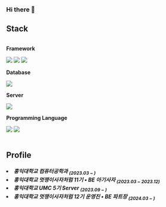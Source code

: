 ### Hi there 👋

<!--
**soyeoneeii/soyeoneeii** is a ✨ _special_ ✨ repository because its `README.md` (this file) appears on your GitHub profile.

Here are some ideas to get you started:

- 🔭 I’m currently working on ...
- 🌱 I’m currently learning ...
- 👯 I’m looking to collaborate on ...
- 🤔 I’m looking for help with ...
- 💬 Ask me about ...
- 📫 How to reach me: ...
- 😄 Pronouns: ...
- ⚡ Fun fact: ...
-->

## Stack
<div style="display:flex; flex-direction:column; align-items:flex-start;">
    <!-- Backend -->
    <p><strong>Framework</strong></p>
    <div>
        <img src="https://img.shields.io/badge/Django-092E20?style=for-the-badge&logo=Django&logoColor=white"/>
        <img src="https://img.shields.io/badge/Spring-6DB33F?style=for-the-badge&logo=Spring&logoColor=white"/>
        <img src="https://img.shields.io/badge/Spring Boot-6DB33F?style=for-the-badge&logo=spring boot&logoColor=white"> 
    </div>
    <!-- Database -->
    <p><strong>Database</strong></p>
    <div>
<!--         <img src="https://img.shields.io/badge/oracle-F80000?style=for-the-badge&logo=oracle&logoColor=white">  -->
        <img src="https://img.shields.io/badge/mysql-4479A1?style=for-the-badge&logo=mysql&logoColor=white"> 
<!--         <img src="https://img.shields.io/badge/firebase-FFCA28?style=for-the-badge&logo=firebase&logoColor=white"> -->
    </div>
    <!-- Server -->
    <p><strong>Server</strong></p>
    <div>
<!--         <img src="https://img.shields.io/badge/linux-FCC624?style=for-the-badge&logo=linux&logoColor=black">  -->
<!--         <img src="https://img.shields.io/badge/apache tomcat-F8DC75?style=for-the-badge&logo=apachetomcat&logoColor=black"> -->
        <img src="https://img.shields.io/badge/Amazon AWS-232F3E?style=for-the-badge&logo=amazon aws&logoColor=white"> 
    </div>
    <!-- Frontend -->
<!--     <p><strong>Frontend</strong></p>
    <div>
        <img src="https://img.shields.io/badge/html5-E34F26?style=flat-square&logo=html5&logoColor=white"> 
        <img src="https://img.shields.io/badge/css-1572B6?style=flat-square&logo=css3&logoColor=white"> 
        <img src="https://img.shields.io/badge/javascript-F7DF1E?style=flat-square&logo=javascript&logoColor=black"> 
        <img src="https://img.shields.io/badge/bootstrap-7952B3?style=flat-square&logo=bootstrap&logoColor=white">
    </div> -->
    <!-- Others -->
    <p><strong>Programming Language</strong></p>
    <div>
<!--         <img src="https://img.shields.io/badge/Kotlin-7F52FF?style=flat-square&logo=kotlin&logoColor=white">
        <img src="https://img.shields.io/badge/Andoid Studio-3DDC84?style=flat-square&logo=android studio&logoColor=white"> -->
                <img src="https://img.shields.io/badge/Java-007396?style=for-the-badge&logo=Java&logoColor=white"> 
        <img src="https://img.shields.io/badge/python-3776AB?style=for-the-badge&logo=python&logoColor=white"> 
</div><br>
</div>

## Profile
<h5>
<li>홍익대학교 컴퓨터공학과 <sub>(2023.03 ~ )</sub></li>
<li>홍익대학교 멋쟁이사자처럼 11기 • BE 아기사자 <sub>(2023.03 ~ 2023.12)</sub></li>
<li>홍익대학교 UMC 5기 Server <sub>(2023.09 ~ )</sub></li>
<li>홍익대학교 멋쟁이사자처럼 12기 운영진 • BE 파트장 <sub>(2024.03 ~ )</sub></li>
</h5>
